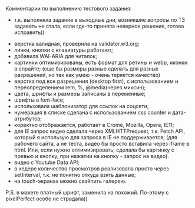Комментарии по выполнению тестового задания:

- т.к. выполняла задание в выходные дни, возникшие вопросы по ТЗ задавать не стала, если где-то приняла неверное решение, готова исправить))

* верстка валидная, проверила на validator.w3.org;
* линки, кнопки с клавиатуры работают;
* добавила WAI-ARIA для читалок;
* картинки оптимизированы, есть формат для ретины и webp, иконки в спрайте;
  (еще бы размеры разные сделать для разных разрешений, но так как умею - очень теряется качество)
* верстка под все разрешения (desktop first), c использованием и переопределением rem, %, @media(через миксин);
* цвета, шрифты и размеры записаны в переменные;
* шрифты в font-face;
* использовала шаблонизатор для ссылок на соцсети;
* нумерация в списке сделана с использованием css counter и дата-атрибутов;
* коректно отображается, работает в Crome, Mozilla, Opera, IE11;
* для IE запрос видео сделала через XMLHTTPrequest, т.к. Fetch API, который я использую для запроса в IE не поддерживается;
  (для рабочего сайта, а не теста, видео бы просто вставила через iframe в html. Или, если нужно оптимизировать, сделала бы картинку с превью и кнопку, при нажатии на кнопку - запрос на видео).
* видео с Youtube Data API;
* в хедере количество просмотров реализовала просто через setInterval, т.к. не понятно откуда взять данные;
* на touch-экранах можно свайпить галерею.

P.S. в макете платный шрифт, заменила на похожий. По-этому с pixelPerfect особо не страдала))

